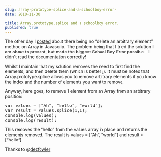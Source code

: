 ```yaml
---
slug: array-prototype-splice-and-a-schoolboy-error-
date: 2010-11-30
 
title: Array.prototype.splice and a schoolboy error.
published: true
---
```

<p>The other day I <a href="/js-quickly-removing-an-arbitrary-element-from">posted</a> about
there being no &ldquo;delete an arbitrary element&rdquo; method on Array in Javascrip.
 The problem being that I tried the solution I am about to present, but made
the biggest School Boy Error possible &ndash; I didn't read the documentation
correctly!</p>

<p>Whilst I maintain that my solution removes the need to first find the
elements, and then delete them (which is better ;).  It must be noted that
Array.prototype.splice allows you to remove arbitrary elements if you know
the index and the number of elements you want to remove.</p>

<p>Anyway, here goes, to remove 1 element from an Array from an arbitrary
position:</p>

<div class="CodeRay">
  <div class="code"><pre><span class="keyword">var</span> values = [<span class="string"><span class="delimiter">&quot;</span><span class="content">Ah</span><span class="delimiter">&quot;</span></span>, <span class="string"><span class="delimiter">&quot;</span><span class="content">hello</span><span class="delimiter">&quot;</span></span>, <span class="string"><span class="delimiter">&quot;</span><span class="content">world</span><span class="delimiter">&quot;</span></span>];
<span class="keyword">var</span> result = values.splice(<span class="integer">1</span>,<span class="integer">1</span>);
console.log(values);
console.log(result);</pre></div>
</div>


<p>This removes the &ldquo;hello&rdquo; from the values array in place and returns the
elements removed.  The result is values = [&ldquo;Ah&rdquo;, &ldquo;world&rdquo;] and result =
[&ldquo;hello&rdquo;]</p>

<p>Thanks to @<a href="http://www.twitter.com/dezfowler">dezfowler</a></p>

